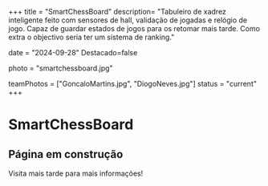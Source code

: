 +++
title = "SmartChessBoard"
description= "Tabuleiro de xadrez inteligente feito com sensores de hall, validação de jogadas e relógio de jogo. Capaz de guardar estados de jogos para os retomar mais tarde. Como extra o objectivo seria ter um sistema de ranking." 

date = "2024-09-28" 
Destacado=false 

photo = "smartchessboard.jpg" 


teamPhotos = ["GoncaloMartins.jpg", "DiogoNeves.jpg"] 
status = "current"
+++

# SmartChessBoard

## Página em construção

Visita mais tarde para mais informações!

